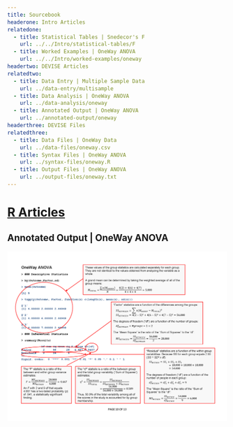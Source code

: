 ```yaml
---
title: Sourcebook
headerone: Intro Articles
relatedone:
  - title: Statistical Tables | Snedecor's F
    url: ../../Intro/statistical-tables/F
  - title: Worked Examples | OneWay ANOVA
    url: ../../Intro/worked-examples/oneway
headertwo: DEVISE Articles
relatedtwo:
  - title: Data Entry | Multiple Sample Data
    url: ../data-entry/multisample
  - title: Data Analysis | OneWay ANOVA
    url: ../data-analysis/oneway
  - title: Annotated Output | OneWay ANOVA
    url: ../annotated-output/oneway
headerthree: DEVISE Files
relatedthree:
  - title: Data Files | OneWay Data
    url: ../data-files/oneway.csv
  - title: Syntax Files | OneWay ANOVA
    url: ../syntax-files/oneway.R
  - title: Output Files | OneWay ANOVA
    url: ../output-files/oneway.txt
---
```


# [R Articles](../index.md)

## Annotated Output | OneWay ANOVA

<p align="center"><kbd><img src="oneway.png"></kbd></p>

